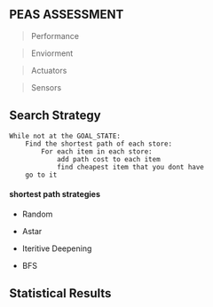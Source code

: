 ## PEAS ASSESSMENT

> Performance

> Enviorment

> Actuators

> Sensors


## Search Strategy

```
While not at the GOAL_STATE:
    Find the shortest path of each store:
        For each item in each store:
            add path cost to each item
            find cheapest item that you dont have
    go to it
```

#### shortest path strategies

- Random 

- Astar

- Iteritive Deepening

- BFS

## Statistical Results 


